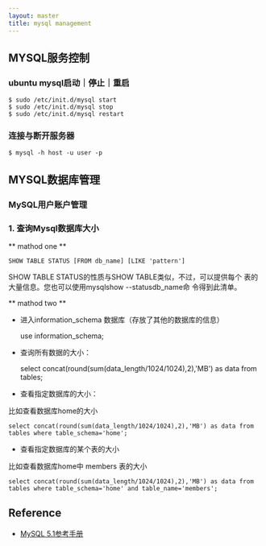 ```yaml
---
layout: master
title: mysql management
---
```


## MYSQL服务控制

### ubuntu mysql启动｜停止｜重启
 
    $ sudo /etc/init.d/mysql start  
    $ sudo /etc/init.d/mysql stop  
    $ sudo /etc/init.d/mysql restart 

### 连接与断开服务器

    $ mysql -h host -u user -p

## MYSQL数据库管理

### MySQL用户账户管理

###

### 1. 查询Mysql数据库大小

** mathod one **

    SHOW TABLE STATUS [FROM db_name] [LIKE 'pattern']

SHOW TABLE STATUS的性质与SHOW TABLE类似，不过，可以提供每个 表的大量信息。您也可以使用mysqlshow --statusdb_name命 令得到此清单。

** mathod two **

- 进入information_schema 数据库（存放了其他的数据库的信息）

    use information_schema;

- 查询所有数据的大小：

    select concat(round(sum(data_length/1024/1024),2),'MB') as data from tables;
 

- 查看指定数据库的大小：

比如查看数据库home的大小

    select concat(round(sum(data_length/1024/1024),2),'MB') as data from tables where table_schema='home';
 

- 查看指定数据库的某个表的大小

比如查看数据库home中 members 表的大小

    select concat(round(sum(data_length/1024/1024),2),'MB') as data from tables where table_schema='home' and table_name='members';

## Reference

* [MySQL 5.1参考手册](http://dev.mysql.com/doc/refman/5.1/zh/index.html)